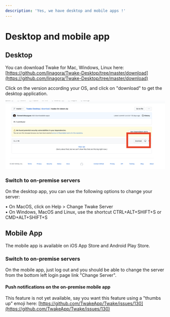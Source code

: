 ```yaml
---
description: 'Yes, we have desktop and mobile apps !'
---
```


# Desktop and mobile app

## Desktop

You can download Twake for Mac, Windows, Linux here: [https://github.com/linagora/Twake-Desktop/tree/master/download](https://github.com/linagora/Twake-Desktop/tree/master/download)

Click on the version according your OS, and click on "download" to get the desktop application.

![](assets/download-github.png)

### Switch to on-premise servers

On the desktop app, you can use the following options to change your server:

• On MacOS, click on Help &gt; Change Twake Server  
• On Windows, MacOS and Linux, use the shortcut CTRL+ALT+SHIFT+S or CMD+ALT+SHIFT+S



## Mobile App

The mobile app is available on iOS App Store and Android Play Store.

### Switch to on-premise servers

On the mobile app, just log out and you should be able to change the server from the bottom left login page link "Change Server".

#### Push notifications on the on-premise mobile app

This feature is not yet available, say you want this feature using a "thumbs up" emoji here: [https://github.com/TwakeApp/Twake/issues/130](https://github.com/TwakeApp/Twake/issues/130)

